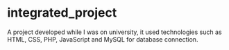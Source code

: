 # integrated_project
A project developed while I was on university, it used technologies such as HTML, CSS, PHP, JavaScript and MySQL for database connection.
